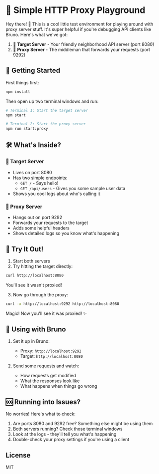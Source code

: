 # 🚀 Simple HTTP Proxy Playground

Hey there! 👋 This is a cool little test environment for playing around with proxy server stuff. It's super helpful if you're debugging API clients like Bruno. Here's what we've got:

1. 🎯 **Target Server** - Your friendly neighborhood API server (port 8080)
2. 🔄 **Proxy Server** - The middleman that forwards your requests (port 9292)

## 🚀 Getting Started

First things first:
```bash
npm install
```

Then open up two terminal windows and run:

```bash
# Terminal 1: Start the target server
npm start

# Terminal 2: Start the proxy server
npm run start:proxy
```

## 🛠 What's Inside?

### 🎯 Target Server
- Lives on port 8080
- Has two simple endpoints:
  - `GET /` - Says hello!
  - `GET /api/users` - Gives you some sample user data
- Shows you cool logs about who's calling it

### 🔄 Proxy Server
- Hangs out on port 9292
- Forwards your requests to the target
- Adds some helpful headers
- Shows detailed logs so you know what's happening

## 🧪 Try It Out!

1. Start both servers
2. Try hitting the target directly:
```bash
curl http://localhost:8080
```
You'll see it wasn't proxied!

3. Now go through the proxy:
```bash
curl -x http://localhost:9292 http://localhost:8080
```
Magic! Now you'll see it was proxied! ✨

## 🔧 Using with Bruno

1. Set it up in Bruno:
   - Proxy: `http://localhost:9292`
   - Target: `http://localhost:8080`

2. Send some requests and watch:
   - How requests get modified
   - What the responses look like
   - What happens when things go wrong

## 🆘 Running into Issues?

No worries! Here's what to check:
1. Are ports 8080 and 9292 free? Something else might be using them
2. Both servers running? Check those terminal windows
3. Look at the logs - they'll tell you what's happening
4. Double-check your proxy settings if you're using a client

## License

MIT 